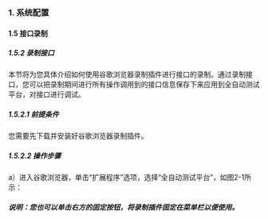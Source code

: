 ### 1. 系统配置

#### 1.5 接口录制

##### 1.5.2 录制接口

本节将为您具体介绍如何使用谷歌浏览器录制插件进行接口的录制。通过录制接口，您可以把录制期间进行所有操作调用到的接口信息保存下来应用到全自动测试平台，对接口进行调试。

##### 1.5.2.1 前提条件

您需要先下载并安装好谷歌浏览器录制插件。

##### 1.5.2.2 操作步骤

a）进入谷歌浏览器，单击“扩展程序”选项，选择“全自动测试平台”，如图2-1所示：

##### 说明：您也可以单击右方的固定按钮，将录制插件固定在菜单栏以便使用。
